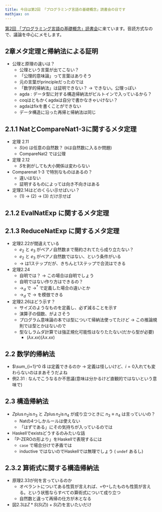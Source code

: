 ```yaml
---
title: 今日は第2回 「プログラミング言語の基礎概念」読書会の日です
mathjax: on
---
```


[第2回 「プログラミング言語の基礎概念」読書会](http://sampou.connpass.com/event/18159/)に来ています。音読方式なので、議論を中心にメモします。

## 2章メタ定理と帰納法による証明

* 公理と原理の違いは？
    * 公理という言葉が出てこない？
    * 「公理的意味論」って言葉はありそう
    * 元の言葉がprincipleだったのでは
    * 「数学的帰納法」は証明できない？ → できない。公理っぽい
    * agda : データ型に対する構造帰納法がビルトインで入っているから？
    * coqはともかくagdaは自分で書かなきゃいけない？
    * agdaはfixを書くことができない
    * データ構造に沿った再帰と帰納法は同じ

## 2.1.1 NatとCompareNat1-3に関するメタ定理

* 定理 2.11
    * $S(n)$ は任意の自然数？ (`0`は自然数に入るか問題)
	* CompareNat2 では公理
* 定理 2.12
    * $S$を剥がしても大小関係は変わらない
* Comparenat 1-3 で特別なものはあるの？
    * 違いはない
    * 証明するものによっては向き不向きはある
* 定理2.14はどのくらい示せばいい？
    * (1) → (2) → (3) だけ示せば

## 2.1.2 EvalNatExp に関するメタ定理

## 2.1.3 ReduceNatExp に関するメタ定理

* 定理2.22が間違えている
    * $e_2$ と $e_3$ がペアノ自然数まで簡約されてたら成り立たない？
	* $e_2$ と $e_3$ がペアノ自然数ではない、という条件がいる
    * $\to$ は1ステップだが、きちんと1ステップで合流はできる
* 定理2.24
    * 自明では？ → この場合は自明でしょう
    * 自明ではない作り方はできるの？
    * $\to_d$ で $\to^*$ で定義した場合の違いとか
    * $\to_d$ で $\to$ を模倣できる
* 定理2.26はどう示す？
    * サイズのようなものを定義し、必ず減ることを示す
    * 演算子の個数、がよさそう
    * プログラム意味論の本では型について帰納法使ってたけど → この推論規則では型とかはないので
    * 型なしラムダ計算では強正規化可能性はなりたたない(だから型が必要)
        * $(\lambda x.x x) (\lambda x.x x)$

## 2.2 数学的帰納法

* $\sum_{i=1}^0 i$ は定義できるのか → 定義は怪しいけど、$i=0$入れても変わらないのはまあそうだよね
* 例2.31 : なんでこうなるか不思議(意味は分かるけど直観的ではないという意味で)

## 2.3 構造帰納法

* $Z \operatorname{plus} n_2 \operatorname{is} n_3$ と $Z \operatorname{plus} n_2 \operatorname{is} n_4$ が成り立つときに $n_3 \equiv n_4$ は言っていいの？
    * Natの4つしかルールは使えない
    * 「はずである」にその気持ちが入っているのでは
* Haskellでexistsどうするのみたいな話
* 「P-ZEROの形より」をHaskellで表現するには
    * `case` で場合分けで矛盾では
    * inductive ではないのでHaskellでは無理でしょう ( `undef` あるし)

## 2.3.2 算術式に関する構造帰納法

* 原理2.33が何を言っているのか
    * オペラントについてある性質が言えれば、`+`や`*`したものも性質が言える。という状態ならすべての算術式について成り立つ
    * 自然数と違って再帰の仕方が木となる
* 図2.3は$Z*S(S(Z))+S(Z)$を言いたいだけ
